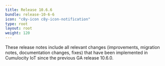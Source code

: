 ```yaml
---
title: Release 10.6.6
bundle: release-10-6-6
icon: "c8y-icon c8y-icon-notification"
type: root
layout: root
weight: 120
---
```

These release notes include all relevant changes (improvements, migration notes, documentation changes, fixes) that have been implemented in Cumulocity IoT since the previous GA release 10.6.0.
